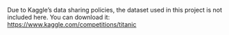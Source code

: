 Due to Kaggle’s data sharing policies, the dataset used in this project is not included here. You can download it:
https://www.kaggle.com/competitions/titanic

